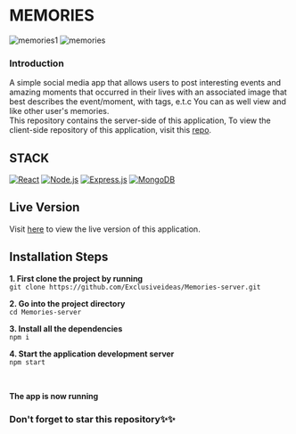 # MEMORIES

![memories1](https://user-images.githubusercontent.com/76836006/165225181-5d1236fc-2c8c-48d9-bf4a-66ecb1c97c7f.JPG)
![memories](https://user-images.githubusercontent.com/76836006/165225230-1e853b51-fe21-46fd-9a36-34272215f254.JPG)

### Introduction
A simple social media app that allows users to post interesting events and amazing moments that occurred in their lives with an associated image that best describes the event/moment, with tags, e.t.c
You can as well view and like other user's memories. <br />
This repository contains the server-side of this application, To view the client-side repository of this application, visit this [repo](https://github.com/Exclusiveideas/Memories-client).

## STACK
[![React](https://img.shields.io/badge/React-20232A?style=for-the-badge&logo=react&logoColor=61DAFB)](https://github.com/Exclusiveideas)
[![Node.js](https://img.shields.io/badge/Node.js-339933?style=for-the-badge&logo=nodedotjs&logoColor=white)](https://github.com/Exclusiveideas)
[![Express.js](https://img.shields.io/badge/Express.js-000000?style=for-the-badge&logo=express&logoColor=white)](https://github.com/Exclusiveideas)
[![MongoDB](https://img.shields.io/badge/MongoDB-4EA94B?style=for-the-badge&logo=mongodb&logoColor=white)](https://github.com/Exclusiveideas)

## Live Version
Visit [here](https://memories-344309.web.app) to view the live version of this application.

## Installation Steps 
**1. First clone the project by running** <br />
   ``` git clone https://github.com/Exclusiveideas/Memories-server.git ```
<br />

**2. Go into the project directory**  <br />
   ``` cd Memories-server ``` 
   <br />
   
**3. Install all the dependencies** <br />
    ``` npm i ``` 
    <br />
    
**4. Start the application development server**<br />
    ``` npm start ```

<br /> 


**The app is now running**
<br />


### Don't forget to star this repository✨✨
